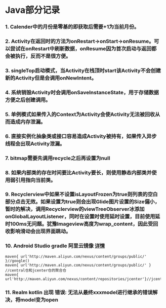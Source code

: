 # **Java部分记录**

### 1. Calender中的月份是零基的即获取后需要+1为当前月份。
### 2. Activity在返回时的方法为onRestart->onStart->onResume。可以尝试在onRestart中刷新数据，onResume因为首次启动与返回都会被执行，反而不是很方便。  
### 3. singleTop启动模式，当Activity在栈顶时start该Activity不会创建新的Activity但是会调用onNewIntent。  
### 4. 系统销毁Activity时会调用onSaveInstanceState，用于存储数据方便之后创建调用。  
### 5. 单例模式如果传入的Context为Activity会使Activity无法被回收从而造成内存泄漏。  
### 6. 直接实例化抽象类或接口容易造成Activity被持有，如果传入异步线程会出现Activity泄漏。  
### 7. bitmap需要先调用recycle之后再设置为null
### 8. 如果内部类的存在时间要比Activity要长，则使用静态内部类并使用弱引用指向当前类。  
### 9. Recyclerview中如果不设置isLayoutFrozen为true则列表的空白部分点击无效。如果设置为true则会出现Glide图片设置的Size偏小，暂时的解决，调用Recyclerview的viewTreeObserver冰添加onGlobalLayoutListener，同时在设置时使用延时设置，目前使用延时100ms无问题。犹豫Imageview高度为wrap_content，因此受回收影响滑动会出现界面跳动。 
### 10. Android Studio gradle 阿里云镜像 [详情](https://help.aliyun.com/document_detail/102512.html?spm=a2c40.aliyun_maven_repo.0.0.361830549jTnxB)
```
maven{ url'http://maven.aliyun.com/nexus/content/groups/public/' }//google()
maven{ url'http://maven.aliyun.com/nexus/content/groups/public/' }  //central仓和jcenter仓的聚合仓
maven{ url'http://maven.aliyun.com/nexus/content/repositories/jcenter'}//jcenter()
```  
### 11. Realm kotlin 出现 错误: 无法从最终xxxmodel进行继承的错误解决，将model变为open